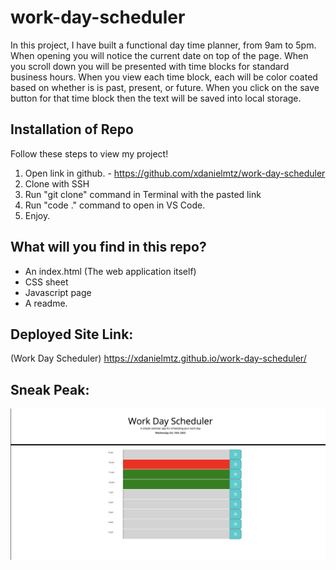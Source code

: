 # work-day-scheduler

In this project, I have built a functional day time planner, from 9am to 5pm. When opening you will notice the current date on top of the page. 
When you scroll down you will be presented with time blocks for standard business hours. When you view each time block, each will be color coated based on whether is is past, present, or future. When you click on the save button for that time block then the text will be saved into local storage. 



## Installation of Repo

Follow these steps to view my project!

1. Open link in github. - https://github.com/xdanielmtz/work-day-scheduler
2. Clone with SSH
3. Run "git clone" command in Terminal with the pasted link
4. Run "code ." command to open in VS Code.
5. Enjoy.



## What will you find in this repo?

- An index.html (The web application itself)
- CSS sheet 
- Javascript page
- A readme.


## Deployed Site Link:
(Work Day Scheduler) https://xdanielmtz.github.io/work-day-scheduler/


## Sneak Peak:
![Main Page](work-day-scheduler.png) 
